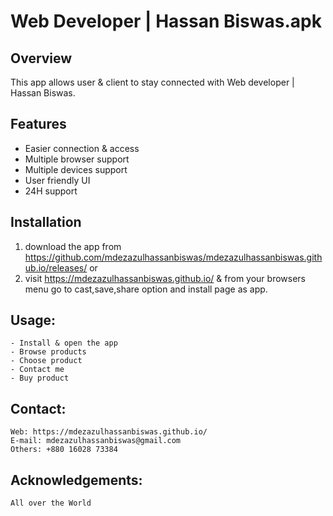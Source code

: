 # Web Developer | Hassan Biswas.apk

## Overview
This app allows user & client to stay connected with Web developer | Hassan Biswas.

## Features
- Easier connection & access
- Multiple browser support
- Multiple devices support
- User friendly UI
- 24H support

## Installation
1. download the app from https://github.com/mdezazulhassanbiswas/mdezazulhassanbiswas.github.io/releases/
or
2. visit https://mdezazulhassanbiswas.github.io/ & from your browsers menu go to cast,save,share option and install page as app.

## Usage:
    - Install & open the app
    - Browse products
    - Choose product
    - Contact me
    - Buy product

## Contact:
    Web: https://mdezazulhassanbiswas.github.io/
    E-mail: mdezazulhassanbiswas@gmail.com
    Others: +880 16028 73384

## Acknowledgements:
    All over the World




